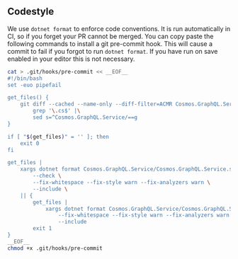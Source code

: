 
## Codestyle

We use `dotnet format` to enforce code conventions. It is run automatically
in CI, so if you forget your PR cannot be merged. You can copy paste the
following commands to install a git pre-commit hook. This will cause a commit to
fail if you forgot to run `dotnet format`. If you have run on save enabled in
your editor this is not necessary.

```bash
cat > .git/hooks/pre-commit << __EOF__
#!/bin/bash
set -euo pipefail

get_files() {
    git diff --cached --name-only --diff-filter=ACMR Cosmos.GraphQL.Service |\
        grep '\.cs$' |\
        sed s=^Cosmos.GraphQL.Service/==g
}

if [ "$(get_files)" = '' ]; then
    exit 0
fi

get_files |
    xargs dotnet format Cosmos.GraphQL.Service/Cosmos.GraphQL.Service.sln \
        --check \
        --fix-whitespace --fix-style warn --fix-analyzers warn \
        --include \
    || {
        get_files |
            xargs dotnet format Cosmos.GraphQL.Service/Cosmos.GraphQL.Service.sln \
                --fix-whitespace --fix-style warn --fix-analyzers warn \
                --include
        exit 1
}
__EOF__
chmod +x .git/hooks/pre-commit
```
